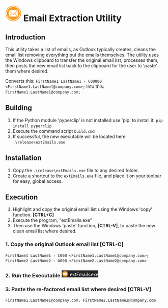 # <img src="./assets/icon.png" width="50" alt=""> Email Extraction Utility 

## Introduction

This utility takes a list of emails, as Outlook typically creates, cleans the email list removing everything but the emails themselves. The utility uses the Windows clipboard to transfer the original email list, processes them, then posts the new email list back to the clipboard for the user to 'paste' them where desired.

Converts this: ``` FirstName1 LastName1 - C00000 <FirstName1.LastName1@company.com>; ```
Into this: ``` FirstName1.LastName1@company.com; ```

## Building

1. If the Python module 'pyperclip' is not installed use 'pip' to install it.
   ``` pip install pyperclip ```
2. Execute the command script ```build.cmd```
3. If successful, the new executable will be located here ``` .\release\extEmails.exe ```

## Installation

1. Copy the ```.\release\extEmails.exe``` file to any desired folder.
2. Create a shortcut to the ```extEmails.exe``` file, and place it on your toolbar for easy, global access.

## Execution

1. Highlight and copy the original email list using the Windows 'copy' function. **[CTRL+C]**
2. Execute the program, "extEmails.exe"
3. Then use the Windows 'paste' function, **[CTRL-V]**, to paste the new clean email list where desired.

### 1. Copy the original Outlook email list [CTRL-C]

```text
FirstName1 LastName1 - C000 <FirstName1.LastName1@company.com>; FirstName2 LastName2 - A000 <FirstName2.LastName2@company.com>
```

### 2. Run the Executable ![Alt text](assets/exe.png)

### 3. Paste the re-factored email list where desired [CTRL-V]

```text
FirstName1.LastName1@company.com; FirstName2.LastName2@company.com
```
